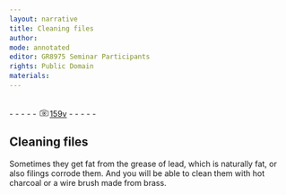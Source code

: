 ```yaml
---
layout: narrative
title: Cleaning files
author:
mode: annotated
editor: GR8975 Seminar Participants
rights: Public Domain
materials: 
---
```


 <br/>- - - - - <a href="http://gallica.bnf.fr/ark:/12148/btv1b10500001g/f324.item.r="><img src="../assets/photo-icon.png" alt="folio image: " style="display:inline-block; margin-bottom:-3px;"/>159v</a> - - - - - <br/> 
## Cleaning files

 
Sometimes they get fat from the grease of lead, which is naturally fat, or also filings corrode them. And you will be able to clean them with hot charcoal or a wire brush made from brass.
 